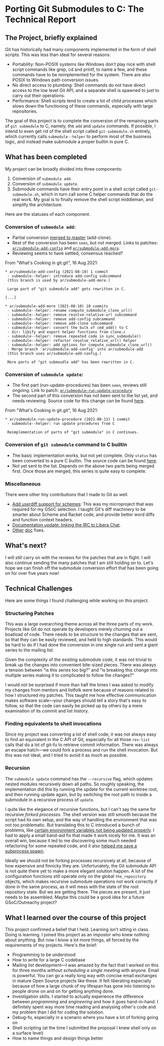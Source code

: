 # Porting Git Submodules to C: The Technical Report

## The Project, briefly explained

Git has historically had many components implemented in the form of shell scripts. This was less than ideal for several reasons:

- Portability: Non-POSIX systems like Windows don’t play nice with shell script commands like grep, cd and printf, to name a few, and these commands have to be reimplemented for the system. There are also POSIX to Windows path conversion issues.
- No direct access to plumbing: Shell commands do not have direct access to the low level Git API, and a separate shell is spawned to just to carry out their operations.
- Performance: Shell scripts tend to create a lot of child processes which slows down the functioning of these commands, especially with large repositories.

The goal of this project is to complete the conversion of the remaining parts of `git submodule` to C, namely, the `add` and `update` commands. If possible, I intend to even get rid of the shell script called `git-submodule.sh` entirely, which currently calls `submodule--helper` to perform most of the business logic, and instead make submodule a proper builtin in pure C.

## What has been completed

My project can be broadly divided into three components:
1. Conversion of `submodule add`.
1. Conversion of `submodule update`.
1. Submodule commands have their entry point in a shell script called `git-submodule.sh`, which in turn call some C helper commands that do the real work. My goal is to finally remove the shell script middleman, and simplify the architecture.

Here are the statuses of each component.

### Conversion of `submodule add`:
* Partial conversion [merged to master](https://github.com/git/git/commit/10f57e0eb9070bf00c45def2980a47eacbae8316) (add-clone).
* Rest of the conversion has been `seen`, but not merged. Links to patches: [`ar/submodule-add-config`](https://lore.kernel.org/git/20210806140431.92018-1-raykar.ath@gmail.com/) and [`ar/submodule-add-more`](https://lore.kernel.org/git/20210810114641.27188-1-raykar.ath@gmail.com/).
* Reviewing seems to have settled, consensus reached?

From "What's Cooking in git.git", 16 Aug 2021:
```
* ar/submodule-add-config (2021-08-10) 1 commit
 - submodule--helper: introduce add-config subcommand
 (this branch is used by ar/submodule-add-more.)

 Large part of "git submodule add" gets rewritten in C.

[...]

* ar/submodule-add-more (2021-08-10) 10 commits
 - submodule--helper: rename compute_submodule_clone_url()
 - submodule--helper: remove resolve-relative-url subcommand
 - submodule--helper: remove add-config subcommand
 - submodule--helper: remove add-clone subcommand
 - submodule--helper: convert the bulk of cmd_add() to C
 - dir: libify and export helper functions from clone.c
 - submodule--helper: remove repeated code in sync_submodule()
 - submodule--helper: refactor resolve_relative_url() helper
 - submodule--helper: add options for compute_submodule_clone_url()
 - Merge branch 'ar/submodule-add-config' into ar/submodule-add
 (this branch uses ar/submodule-add-config.)

 More parts of "git submoudle add" has been rewritten in C.
```

### Conversion of `submodule update`:
* The first part (run-update-procedures) has been `seen`, reviews still ongoing. Link to patch: [`ar/submodule-run-update-procedure`](https://lore.kernel.org/git/20210813075653.56817-1-raykar.ath@gmail.com/)
* The second part of this conversion has not been sent to the list yet, and needs reviewing. Source code for this change can be found [here](https://github.com/tfidfwastaken/git/commits/submodule-update-list-1).

From "What's Cooking in git.git", 16 Aug 2021:
```
* ar/submodule-run-update-procedure (2021-08-13) 1 commit
 - submodule--helper: run update procedures from C

 Reimplementation of parts of "git submodule" in C continues.
```

### Conversion of `git submodule` command to C builtin
* The basic implementation works, but not yet complete. Only `status` has been converted to a pure C builtin. The source code can be found [here](https://github.com/tfidfwastaken/git/commits/submodule-make-builtin-2).
* Not yet sent to the list. Depends on the above two parts being merged first. Once those are merged, this series is quite easy to complete.

### Miscellaneous

There were other tiny contributions that I made to Git as well.

- [Add userdiff support for schemes](https://lore.kernel.org/git/20210408091442.22740-1-raykar.ath@gmail.com/): This was my microproject that was required for my GSoC selection. I taught Git's diff machinery to be smarter about Scheme and Racket code, and provide better word diffs and function context headers.
- [Documentation update: linking the IRC to Libera Chat](https://lore.kernel.org/git/20210608190612.72807-1-raykar.ath@gmail.com/).
- [Other](https://github.com/git/git-scm.com/commit/b5ecccb292c3202bdf298be90a6061d9fc23b950) [doc](https://github.com/git/git.github.io/commit/bda6f861914e306e8100c046cdca95de2c977681) fixes.

## What's next?

I will still carry on with the reviews for the patches that are in flight. I will also continue sending the many patches that I am still holding on to. Let's hope we can finish off the submodule conversion effort that has been going on for over five years now!

## Technical Challenges

Here are some things I found challenging while working on this project.

### Structuring Patches

This was a large overarching theme across all the three parts of my work. Projects like Git do not operate by developers merely churning out a boatload of code. There needs to be structure to the changes that are sent, so that they can be easily reviewed, and held to high standards. This would be hard to do if I had done the conversion in one single run and sent a giant series to the mailing list.

Given the complexity of the existing submodule code, it was not trivial to break up the changes into convenient bite-sized pieces. There was always a tension between "is this series too big?" and "is breaking this change into multiple series making it to complicated to follow the changes?"

I would not be surprised if more than half the times I was asked to modify my changes from mentors and listfolk were because of reasons related to how I structured my patches. This taught me how effective communication makes software scale—your changes should tell a story that's easy to follow, so that the code can easily be picked up by others by a mere examination of its commit and list history.

### Finding equivalents to shell invocations

Since my project was converting a lot of shell code, it was not always easy to find an equivalent in the C API of Git, especially for all those `rev-list` calls that do a lot of git-fu to retrieve commit information. There was always an escape hatch—we could fork a process and run the shell invocation. But this was not ideal, and I tried to avoid it as much as possible.

### Recursion

The `submodule update` command has the `--recursive` flag, which updates nested modules recursively down all paths. So roughly speaking, the implementation did this by running the update for the current worktree root, and then running update again, but by switching the root path to inside a submodule in a recursive process of `update`.

I quite like the elegance of recursive functions, but I can't say the same for recursive _forked processes_. The shell version was still smooth because the script had its own setup, and the way of handling the environment that was not too problematic. But translating this to C introduced a bunch of problems, like [certain environment variables not being updated properly](https://atharvaraykar.me/gitnotes/week8#path-pains). I had to apply a small band-aid fix that made it work nicely for me. It was an overall win, because it led to me discovering some much needed refactoring for some repeated code, and it also [helped me save a subprocess spawn](https://atharvaraykar.me/gitnotes/week9#passing-the-superprefix-explicitly).

Ideally we should not be forking processes recursively at all, because of how expensive and finnicky they are. Unfortunately, the Git submodule API is not quite there yet to make a more elegant solution happen. A lot of the configuration functions still operate only on the global `the_repository` objects, which makes recursive submodule operations not work correctly if done in the same process, as it will mess with the state of the root repository state. But we are getting there. The pieces are present, it just needs to be assembled. Maybe this could be a good idea for a future GSoC/Outreachy project?

## What I learned over the course of this project

This project confirmed a belief that I held. Learning isn't sitting in class. Doing is learning. I joined this project as an impostor who knew nothing about anything. But now I know a lot more things, all forced by the requirements of my projects. Here's the brief:

- Programming to be understood
- How to write for a large C codebase
- Mailing list development—I was amazed by the fact that I worked on this for three months _without scheduling a single meeting_ with anyone. Email is powerful. You can go a really long way with concise email exchanges in mature Open Source projects like these. It felt liberating especially because of how a large chunk of my lifespan has gone into listening to people drone on and on for getting anything done.
- Investigation skills. I started to actually experience the difference between _programming_ and _engineering_ and how it goes hand-in-hand. I definitely spent way more time reading and analysing other's code and my problem than I did for coding the solution.
- Debug-fu, especially in a scenario where you have a lot of forking going on
- Shell scripting (at the time I submitted the proposal I knew shell only on a surface level)
- How to name things and design things better
